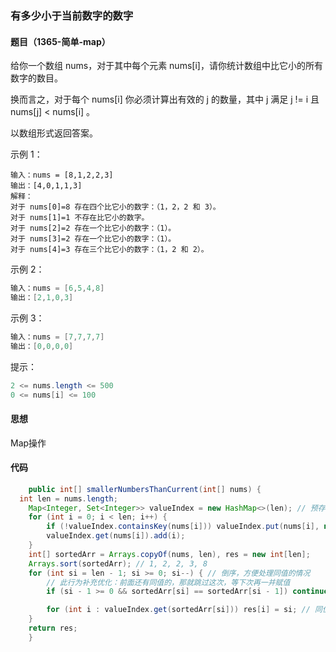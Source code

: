 ###  有多少小于当前数字的数字

####  题目（1365-简单-map）

给你一个数组 nums，对于其中每个元素 nums[i]，请你统计数组中比它小的所有数字的数目。

换而言之，对于每个 nums[i] 你必须计算出有效的 j 的数量，其中 j 满足 j != i 且 nums[j] < nums[i] 。

以数组形式返回答案。



示例 1：

```
输入：nums = [8,1,2,2,3]
输出：[4,0,1,1,3]
解释： 
对于 nums[0]=8 存在四个比它小的数字：（1，2，2 和 3）。 
对于 nums[1]=1 不存在比它小的数字。
对于 nums[2]=2 存在一个比它小的数字：（1）。 
对于 nums[3]=2 存在一个比它小的数字：（1）。 
对于 nums[4]=3 存在三个比它小的数字：（1，2 和 2）。
```


示例 2：

```java
输入：nums = [6,5,4,8]
输出：[2,1,0,3]
```

示例 3：

````java
输入：nums = [7,7,7,7]
输出：[0,0,0,0]
````

提示：

```java
2 <= nums.length <= 500
0 <= nums[i] <= 100
```

####  思想

Map操作

####  代码

```java
    public int[] smallerNumbersThanCurrent(int[] nums) {
  int len = nums.length;
    Map<Integer, Set<Integer>> valueIndex = new HashMap<>(len); // 预存每个值与索引对应
    for (int i = 0; i < len; i++) {
        if (!valueIndex.containsKey(nums[i])) valueIndex.put(nums[i], new HashSet<>());
        valueIndex.get(nums[i]).add(i);
    }
    int[] sortedArr = Arrays.copyOf(nums, len), res = new int[len];
    Arrays.sort(sortedArr); // 1, 2, 2, 3, 8
    for (int si = len - 1; si >= 0; si--) { // 倒序，方便处理同值的情况
        // 此行为补充优化：前面还有同值的，那就跳过这次，等下次再一并赋值
        if (si - 1 >= 0 && sortedArr[si] == sortedArr[si - 1]) continue;

        for (int i : valueIndex.get(sortedArr[si])) res[i] = si; // 同值的所有索引都更新
    }
    return res;
    }
```



